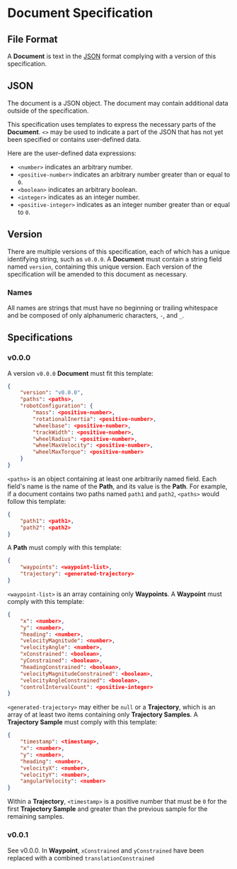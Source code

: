 # Document Specification

## File Format

A __Document__ is text in the [JSON](https://www.ecma-international.org/publications-and-standards/standards/ecma-404/) format complying with a version of this specification.

## JSON

The document is a JSON object. The document may contain additional data outside of the specification.

This specification uses templates to express the necessary parts of the __Document__. `<>` may be used to indicate a part of the JSON that has not yet been specified or contains user-defined data.

Here are the user-defined data expressions:

* `<number>` indicates an arbitrary number.
* `<positive-number>` indicates an arbitrary number greater than or equal to `0`.
* `<boolean>` indicates an arbitrary boolean.
* `<integer>` indicates as an integer number.
* `<positive-integer>` indicates as an integer number greater than or equal to `0`.

## Version

There are multiple versions of this specification, each of which has a unique identifying string, such as `v0.0.0`. A __Document__ must contain a string field named `version`, containing this unique version. Each version of the specification will be amended to this document as necessary.

### Names

All names are strings that must have no beginning or trailing whitespace and be composed of only alphanumeric characters, `-`, and `_`.

## Specifications

### v0.0.0

A version `v0.0.0` __Document__ must fit this template:

```json
{
    "version": "v0.0.0",
    "paths": <paths>,
    "robotConfiguration": {
        "mass": <positive-number>,
        "rotationalInertia": <positive-number>,
        "wheelbase": <positive-number>,
        "trackWidth": <positive-number>,
        "wheelRadius": <positive-number>,
        "wheelMaxVelocity": <positive-number>,
        "wheelMaxTorque": <positive-number>
    }
}
```

`<paths>` is an object containing at least one arbitrarily named field. Each field's name is the name of the __Path__, and its value is the __Path__. For example, if a document contains two paths named `path1` and `path2`, `<paths>` would follow this template:

```json
{
    "path1": <path1>,
    "path2": <path2>
}
```

A __Path__ must comply with this template:

```json
{
    "waypoints": <waypoint-list>,
    "trajectory": <generated-trajectory>
}
```

`<waypoint-list>` is an array containing only __Waypoints__. A __Waypoint__ must comply with this template:

```json
{
    "x": <number>,
    "y": <number>,
    "heading": <number>,
    "velocityMagnitude": <number>,
    "velocityAngle": <number>,
    "xConstrained": <boolean>,
    "yConstrained": <boolean>,
    "headingConstrained": <boolean>,
    "velocityMagnitudeConstrained": <boolean>,
    "velocityAngleConstrained": <boolean>,
    "controlIntervalCount": <positive-integer>
}
```

`<generated-trajectory>` may either be `null` or a __Trajectory__, which is an array of at least two items containing only __Trajectory Samples__. A __Trajectory Sample__ must comply with this template:

```json
{
    "timestamp": <timestamp>,
    "x": <number>,
    "y": <number>,
    "heading": <number>,
    "velocityX": <number>,
    "velocityY": <number>,
    "angularVelocity": <number>
}
```

Within a __Trajectory__, `<timestamp>` is a positive number that must be `0` for the first __Trajectory Sample__ and greater than the previous sample for the remaining samples.

### v0.0.1

See v0.0.0. In __Waypoint__, `xConstrained` and `yConstrained` have been replaced with a combined `translationConstrained`